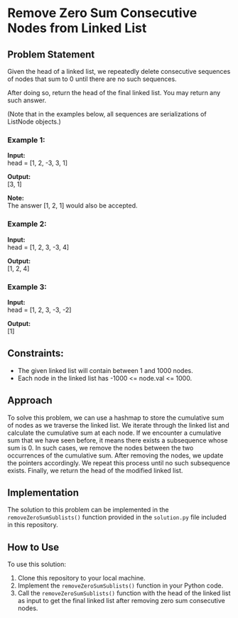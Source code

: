 # Remove Zero Sum Consecutive Nodes from Linked List

## Problem Statement

Given the head of a linked list, we repeatedly delete consecutive sequences of nodes that sum to 0 until there are no such sequences.

After doing so, return the head of the final linked list. You may return any such answer.

(Note that in the examples below, all sequences are serializations of ListNode objects.)

### Example 1:

**Input:**  
head = [1, 2, -3, 3, 1]  

**Output:**  
[3, 1]  

**Note:**  
The answer [1, 2, 1] would also be accepted.

### Example 2:

**Input:**  
head = [1, 2, 3, -3, 4]  

**Output:**  
[1, 2, 4]  

### Example 3:

**Input:**  
head = [1, 2, 3, -3, -2]  

**Output:**  
[1]  

## Constraints:

- The given linked list will contain between 1 and 1000 nodes.
- Each node in the linked list has -1000 <= node.val <= 1000.

## Approach

To solve this problem, we can use a hashmap to store the cumulative sum of nodes as we traverse the linked list. We iterate through the linked list and calculate the cumulative sum at each node. If we encounter a cumulative sum that we have seen before, it means there exists a subsequence whose sum is 0. In such cases, we remove the nodes between the two occurrences of the cumulative sum. After removing the nodes, we update the pointers accordingly. We repeat this process until no such subsequence exists. Finally, we return the head of the modified linked list.

## Implementation

The solution to this problem can be implemented in the `removeZeroSumSublists()` function provided in the `solution.py` file included in this repository.

## How to Use

To use this solution:

1. Clone this repository to your local machine.
2. Implement the `removeZeroSumSublists()` function in your Python code.
3. Call the `removeZeroSumSublists()` function with the head of the linked list as input to get the final linked list after removing zero sum consecutive nodes.


